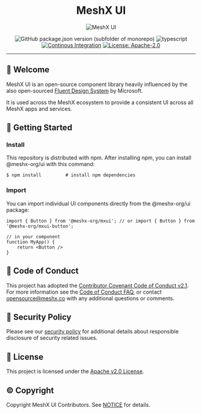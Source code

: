 <!--
parent:
  order: false
-->

<div align="center">
  <h1>MeshX UI</h1>
</div>

<!-- Header -->
<p align="center">
    <img src="./docs/images/meshx-ui-header.png" alt="MeshX UI">
</p>

<!-- Badges -->

<div align="center">

![GitHub package.json version (subfolder of monorepo)](https://img.shields.io/github/package-json/v/meshx-org/meshx-ui/packages/mxui)
![typescript](https://badgen.net/badge/icon/typescript?icon=typescript&label)
[![Continous Integration](https://github.com/meshx-org/meshx-ui/actions/workflows/ci.yaml/badge.svg?branch=main&event=push)](https://github.com/meshx-org/meshx-ui/actions/workflows/ci.yaml)
[![License: Apache-2.0](https://img.shields.io/github/license/meshx-org/sidetree-sdk)](https://opensource.org/licenses/Apache-2.0)

</div>

---

## 👋 Welcome

MeshX UI is an open-source component library heavily influenced by the also open-sourced [Fluent Design System](https://www.microsoft.com/design/fluent) by Microsoft.

It is used across the MeshX ecosystem to provide a consistent UI across all MeshX apps and services.

## 🌱 Getting Started

### Install

This repository is distributed with npm. After installing npm, you can install @meshx-org/ui with this command:

```
$ npm install         # install npm dependencies
```

### Import

You can import individual UI components directly from the @meshx-org/ui package:

```tsx
import { Button } from '@meshx-org/mxui'; // or import { Button } from '@meshx-org/mxui-button';

// in your component
function MyApp() {
    return <Button />
}
```

## 📙 Code of Conduct

This project has adopted the [Contributor Covenant Code of Conduct v2.1](CODE_OF_CONDUCT.md). For more information see the [Code of Conduct FAQ](https://www.contributor-covenant.org/faq), or contact [opensource@meshx.co](mailto:opensource@meshx.co) with any additional questions or comments.

## 👮 Security Policy

Please see our [security policy](./SECURITY.md) for additional details about responsible disclosure of security related issues.

## 📜 License

This project is licensed under the [Apache v2.0 License](LICENSE.txt).

## ©️ Copyright

Copyright MeshX UI Contributors. See [NOTICE](NOTICE.txt) for details.
